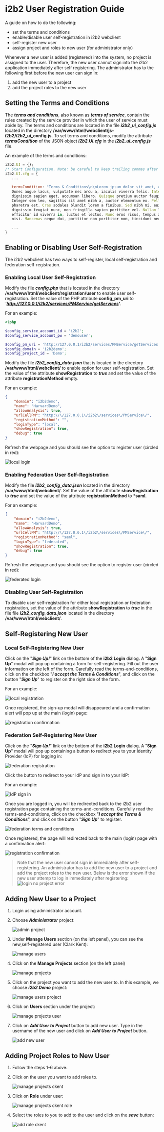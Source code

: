 # i2b2 User Registration Guide

A guide on how to do the following:

- set the terms and conditions
- enable/disable user self-registration in i2b2 webclient
- self-register new user
- assign project and roles to new user (for administrator only)

Whenever a new user is added (registered) into the system, no project is assigned to the user.  Therefore, the new user cannot sign into the i2b2 application immediately after self registering.  The administrator has to the following first before the new user can sign in:

1. add the new user to a project
2. add the project roles to the new user

## Setting the Terms and Conditions

The ***terms and conditions***, also known as ***terms of service***, contain the rules created by the service provider in which the user of service must abide by.  The terms and conditions are located in the file ***i2b2_ui_config.js*** located in the directory **/var/www/html/webclient/js-i2b2/i2b2_ui_config.js**.  To set terms and conditions, modify the attribute ***termsCondition*** of the JSON object ***i2b2.UI.cfg*** in the ***i2b2_ui_config.js*** file.

An example of the terms and conditions:

```js
i2b2.UI = {};
/* Start Configuration. Note: be careful to keep trailing commas after each parameter */
i2b2.UI.cfg = {
   ...

   termsCondition: "Terms & Conditions\n\nLorem ipsum dolor sit amet, consectetur adipiscing elit. Ut nec volutpat lorem. 
   Donec augue lacus, vulputate nec arcu a, iaculis viverra felis. Integer sed suscipit risus. Donec ut mauris efficitur, 
   dignissim sapien eget, accumsan libero. Quisque pretium auctor feugiat. Duis eu vulputate odio, eu aliquam velit. 
   Integer sem leo, sagittis sit amet nibh a, auctor elementum ex. Pellentesque ut massa dapibus, sollicitudin turpis sed, 
   pharetra est. Cras sodales blandit lorem a finibus. Sed nibh mi, euismod ut libero et, hendrerit maximus enim. Cras 
   dignissim feugiat nunc, non fringilla sapien porttitor vel. Nullam lobortis sed sem sed laoreet. Praesent lorem leo, 
   efficitur id viverra in, luctus et lectus. Nunc eros risus, tempus ac iaculis eu, aliquam ac mauris. Donec id risus 
   nisi. Maecenas neque dui, porttitor non porttitor non, tincidunt nec ligula."

   ...
}

```

## Enabling or Disabling User Self-Registration

The i2b2 webclient has two ways to self-register, local self-registration and federation self-registration.

### Enabling Local User Self-Registration

Modify the file ***config.php*** that is located in the directory **/var/www/html/webclient/registration/user** to enable user self-registration.  Set the value of the PHP attribute **config_pm_uri** to ***'http://127.0.0.1/i2b2/services/PMService/getServices'***.

For an example:

```php
<?php

$config_service_account_id = 'i2b2';
$config_service_account_pw = 'demouser';

$config_pm_uri = 'http://127.0.0.1/i2b2/services/PMService/getServices';
$config_domain = 'i2b2demo';
$config_project_id = 'Demo';
```

Modify the file ***i2b2_config_data.json*** that is located in the directory **/var/www/html/webclient/** to enable option for user self-registration.  Set the value of the attribute **showRegistration** to ***true*** and set the value of the attribute **registrationMethod** empty.

For an example:

```json
{
    "domain": "i2b2demo",
    "name": "HarvardDemo",
    "allowAnalysis": true,
    "urlCellPM": "http:\/\/127.0.0.1\/i2b2\/services\/PMService\/",
    "registrationMethod": "",
    "loginType": "local",
    "showRegistration": true,
    "debug": true
}
```

Refresh the webpage and you should see the option to register user (circled in red):

![local login](local_login.png)

### Enabling Federation User Self-Registration

Modify the file ***i2b2_config_data.json*** located in the directory **/var/www/html/webclient/**.  Set the value of the attribute **showRegistration** to ***true*** and set the value of the attribute **registrationMethod** to ***saml**.

For an example:

```json
{
    "domain": "i2b2demo",
    "name": "HarvardDemo",
    "allowAnalysis": true,
    "urlCellPM": "http:\/\/127.0.0.1\/i2b2\/services\/PMService\/",
    "registrationMethod": "saml",
    "loginType": "federated",
    "showRegistration": true,
    "debug": true
}
```

Refresh the webpage and you should see the option to register user (circled in red):

![federated login](federated_login.png)

### Disabling User Self-Registration

To disable user self-registration for either local registration or federation registration, set the value of the attribute **showRegistration** to ***true*** in the file file ***i2b2_config_data.json*** located in the directory **/var/www/html/webclient/**.

##  Self-Registering New User

###  Local Self-Registering New User

Click on the "***Sign Up!***" link on the bottom of the **i2b2 Login** dialog.  A "**Sign Up**" modal will pop up containing a form for self-registering.  Fill out the user information on the left of the form.  Carefully read the terms-and-conditions, click on the checkbox "***I accept the Terms & Conditions***", and click on the button "***Sign Up***" to register on the right side of the form.

For an example:

![local registration](local_signup.png)

Once registered, the sign-up modal will disappeared and a confirmation alert will pop up at the main (login) page:

![registration confirmation](registration_confirm.png)

###  Federation Self-Registering New User

Click on the "***Sign Up!***" link on the bottom of the **i2b2 Login** dialog.  A "**Sign Up**" modal will pop up containing a button to redirect you to your Identity Provider (IdP) for logging in:

![federation registration](federation_signup.png)

Click the button to redirect to your IdP and sign in to your IdP:

For an example:

![IdP sign in](idp_login.png)

Once you are logged in, you will be redirected back to the i2b2 user registration page containing the terms-and-conditions.  Carefully read the terms-and-conditions, click on the checkbox "***I accept the Terms & Conditions***", and click on the button "***Sign Up***" to register.

![federation terms and conditions](federation_terms.png)

Once registered, the page will redirected back to the main (login) page with a confirmation alert:

![registration confirmation](registration_confirm.png)

> Note that the new user cannot sign in immediately after self-registering.  An administrator has to add the new user to a project and add the project roles to the new user.  Below is the error shown if the new user attemp to log in immediately after registering:
![login no project error](login_no_project.png)

##  Adding New User to a Project

1. Login using administrator account.

2. Choose ***Administrator*** project:

   ![admin project](admin_project.png)

3. Under **Manage Users** section (on the left panel), you can see the new,self-registered user (Clark Kent):

   ![manage users](manage_users.png)

4. Click on the **Manage Projects** section (on the left panel)

   ![manage projects](manage_projects.png)

5. Click on the project you want to add the new user to.  In this example, we choose ***i2b2 Demo*** project:

   ![manage users project](manage_users_project.png)

6. Click on **Users** section under the project:

   ![manage projects user](manage_projects_users.png)

7. Click on ***Add User to Project*** button to add new user.  Type in the username of the new user and click on ***Add User to Project*** button.

   ![add new user](add_new_user.png)

##  Adding Project Roles to New User

1. Follow the steps 1-6 above.

2. Click on the user you want to add roles to.

   ![manage projects ckent](manage_projects_ckent.png)

3. Click on **Role** under user:

   ![manage projects ckent role](manage_projects_ckent_role.png)

4. Select the roles to you to add to the user and click on the ***save*** button:

   ![add role ckent](add_role_ckent.png)
